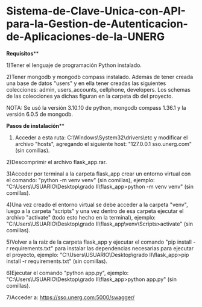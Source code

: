 # Sistema-de-Clave-Unica-con-API-para-la-Gestion-de-Autenticacion-de-Aplicaciones-de-la-UNERG
****************Requisitos******************

1)Tener el lenguaje de programación Python instalado.

2)Tener mongodb y mongodb compass instalado. Además de tener creada
una base de datos "users" y en ella tener creadas las siguientes colecciones: 
admin, users_accounts, cellphone, developers. Los schemas de las colecciones
ya dichas figuran en la carpeta db del proyecto.

NOTA: Se usó la versión 3.10.10 de python, mongodb compass 1.36.1 y
la versión 6.0.5 de mongodb.


**************Pasos de instalación****************
1) Acceder a esta ruta: C:\Windows\System32\drivers\etc y modificar el archivo "hosts", agregando
el siguiente host: "127.0.0.1       sso.unerg.com" (sin comillas).

2)Descomprimir el archivo flask_app.rar.

3)Acceder por terminal a la carpeta flask_app crear un entorno virtual con el comando: 
"python -m venv venv" (sin comillas), ejemplo: 
"C:\Users\USUARIO\Desktop\grado II\flask_app>python -m venv venv" (sin comillas).

4)Una vez creado el entorno virtual se debe acceder a la carpeta "venv", luego a la carpeta 
"scripts" y una vez dentro de esa carpeta ejecutar el archivo "activate" (todo esto hecho en
la terminal), ejemplo: "C:\Users\USUARIO\Desktop\grado II\flask_app\venv\Scripts>activate" 
(sin comillas).

5)Volver a la raíz de la carpeta flask_app y ejecutar el comando 
"pip install -r requirements.txt" para instalar las dependencias necesarias para ejecutar el
proyecto, ejemplo: 
"C:\Users\USUARIO\Desktop\grado II\flask_app>pip install -r requirements.txt" (sin comillas).

6)Ejecutar el comando "python app.py", ejemplo:
"C:\Users\USUARIO\Desktop\grado II\flask_app>python app.py" (sin comillas).

7)Acceder a: https://sso.unerg.com:5000/swagger/
